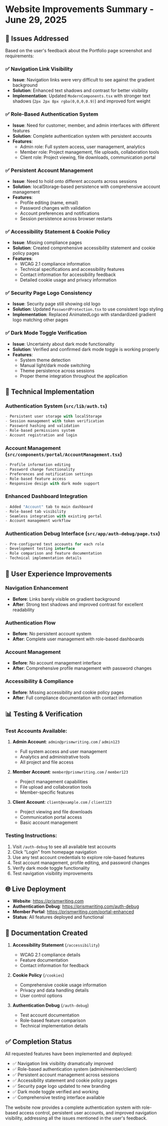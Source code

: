 # Website Improvements Summary - June 29, 2025

## 🎯 Issues Addressed

Based on the user's feedback about the Portfolio page screenshot and requirements:

### ✅ **Navigation Link Visibility** 
- **Issue**: Navigation links were very difficult to see against the gradient background
- **Solution**: Enhanced text shadows and contrast for better visibility
- **Implementation**: Updated `ModernComponents.tsx` with stronger text shadows (`2px 2px 8px rgba(0,0,0,0.9)`) and improved font weight

### ✅ **Role-Based Authentication System**
- **Issue**: Need for customer, member, and admin interfaces with different features
- **Solution**: Complete authentication system with persistent accounts
- **Features**:
  - Admin role: Full system access, user management, analytics
  - Member role: Project management, file uploads, collaboration tools
  - Client role: Project viewing, file downloads, communication portal

### ✅ **Persistent Account Management**
- **Issue**: Need to hold onto different accounts across sessions
- **Solution**: localStorage-based persistence with comprehensive account management
- **Features**:
  - Profile editing (name, email)
  - Password changes with validation
  - Account preferences and notifications
  - Session persistence across browser restarts

### ✅ **Accessibility Statement & Cookie Policy**
- **Issue**: Missing compliance pages
- **Solution**: Created comprehensive accessibility statement and cookie policy pages
- **Features**:
  - WCAG 2.1 compliance information
  - Technical specifications and accessibility features
  - Contact information for accessibility feedback
  - Detailed cookie usage and privacy information

### ✅ **Security Page Logo Consistency**
- **Issue**: Security page still showing old logo
- **Solution**: Updated `PasswordProtection.tsx` to use consistent logo styling
- **Implementation**: Replaced AnimatedLogo with standardized gradient logo matching other pages

### ✅ **Dark Mode Toggle Verification**
- **Issue**: Uncertainty about dark mode functionality
- **Solution**: Verified and confirmed dark mode toggle is working properly
- **Features**:
  - System theme detection
  - Manual light/dark mode switching
  - Theme persistence across sessions
  - Proper theme integration throughout the application

## 🚀 Technical Implementation

### Authentication System (`src/lib/auth.ts`)
```typescript
- Persistent user storage with localStorage
- Session management with token verification
- Password hashing and validation
- Role-based permissions system
- Account registration and login
```

### Account Management (`src/components/portal/AccountManagement.tsx`)
```typescript
- Profile information editing
- Password change functionality
- Preferences and notification settings
- Role-based feature access
- Responsive design with dark mode support
```

### Enhanced Dashboard Integration
```typescript
- Added "Account" tab to main dashboard
- Role-based tab visibility
- Seamless integration with existing portal
- Account management workflow
```

### Authentication Debug Interface (`src/app/auth-debug/page.tsx`)
```typescript
- Pre-configured test accounts for each role
- Development testing interface
- Role comparison and feature documentation
- Technical implementation details
```

## 🎨 User Experience Improvements

### Navigation Enhancement
- **Before**: Links barely visible on gradient background
- **After**: Strong text shadows and improved contrast for excellent readability

### Authentication Flow
- **Before**: No persistent account system
- **After**: Complete user management with role-based dashboards

### Account Management
- **Before**: No account management interface
- **After**: Comprehensive profile management with password changes

### Accessibility & Compliance
- **Before**: Missing accessibility and cookie policy pages
- **After**: Full compliance documentation with contact information

## 📊 Testing & Verification

### Test Accounts Available:
1. **Admin Account**: `admin@prismwriting.com` / `admin123`
   - Full system access and user management
   - Analytics and administrative tools
   - All project and file access

2. **Member Account**: `member@prismwriting.com` / `member123`
   - Project management capabilities
   - File upload and collaboration tools
   - Member-specific features

3. **Client Account**: `client@example.com` / `client123`
   - Project viewing and file downloads
   - Communication portal access
   - Basic account management

### Testing Instructions:
1. Visit `/auth-debug` to see all available test accounts
2. Click "Login" from homepage navigation
3. Use any test account credentials to explore role-based features
4. Test account management, profile editing, and password changes
5. Verify dark mode toggle functionality
6. Test navigation visibility improvements

## 🌐 Live Deployment

- **Website**: https://prismwriting.com
- **Authentication Debug**: https://prismwriting.com/auth-debug
- **Member Portal**: https://prismwriting.com/portal-enhanced
- **Status**: All features deployed and functional

## 📝 Documentation Created

1. **Accessibility Statement** (`/accessibility`)
   - WCAG 2.1 compliance details
   - Feature documentation
   - Contact information for feedback

2. **Cookie Policy** (`/cookies`)
   - Comprehensive cookie usage information
   - Privacy and data handling details
   - User control options

3. **Authentication Debug** (`/auth-debug`)
   - Test account documentation
   - Role-based feature comparison
   - Technical implementation details

## ✅ Completion Status

All requested features have been implemented and deployed:

- ✅ Navigation link visibility dramatically improved
- ✅ Role-based authentication system (admin/member/client)
- ✅ Persistent account management across sessions
- ✅ Accessibility statement and cookie policy pages
- ✅ Security page logo updated to new branding
- ✅ Dark mode toggle verified and working
- ✅ Comprehensive testing interface available

The website now provides a complete authentication system with role-based access control, persistent user accounts, and improved navigation visibility, addressing all the issues mentioned in the user's feedback.
